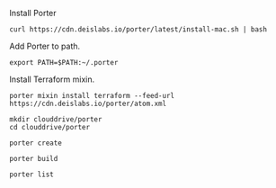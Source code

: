Install Porter

```
curl https://cdn.deislabs.io/porter/latest/install-mac.sh | bash
```

Add Porter to path.

```
export PATH=$PATH:~/.porter
```

Install Terraform mixin.

```
porter mixin install terraform --feed-url https://cdn.deislabs.io/porter/atom.xml
```

```
mkdir clouddrive/porter
cd clouddrive/porter
```

```
porter create
```


```
porter build
```

```
porter list
```


